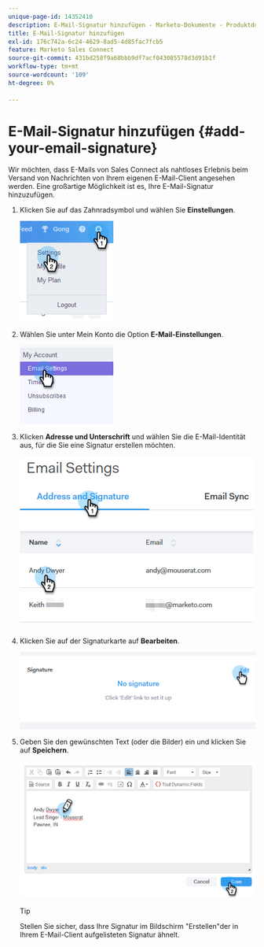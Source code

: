 ```yaml
---
unique-page-id: 14352410
description: E-Mail-Signatur hinzufügen - Marketo-Dokumente - Produktdokumentation
title: E-Mail-Signatur hinzufügen
exl-id: 176c742a-6c24-4629-8ad5-4d85fac7fcb5
feature: Marketo Sales Connect
source-git-commit: 431bd258f9a68bbb9df7acf043085578d3d91b1f
workflow-type: tm+mt
source-wordcount: '109'
ht-degree: 0%

---
```


# E-Mail-Signatur hinzufügen {#add-your-email-signature}

Wir möchten, dass E-Mails von Sales Connect als nahtloses Erlebnis beim Versand von Nachrichten von Ihrem eigenen E-Mail-Client angesehen werden. Eine großartige Möglichkeit ist es, Ihre E-Mail-Signatur hinzuzufügen.

1. Klicken Sie auf das Zahnradsymbol und wählen Sie **Einstellungen**.

   ![](assets/add-your-email-signature-1.png)

1. Wählen Sie unter Mein Konto die Option **E-Mail-Einstellungen**.

   ![](assets/add-your-email-signature-2.png)

1. Klicken **Adresse und Unterschrift** und wählen Sie die E-Mail-Identität aus, für die Sie eine Signatur erstellen möchten.

   ![](assets/add-your-email-signature-3.png)

1. Klicken Sie auf der Signaturkarte auf **Bearbeiten**.

   ![](assets/add-your-email-signature-4.png)

1. Geben Sie den gewünschten Text (oder die Bilder) ein und klicken Sie auf **Speichern**.

   ![](assets/add-your-email-signature-5.png)

   >[!TIP]
   >
   >Stellen Sie sicher, dass Ihre Signatur im Bildschirm &quot;Erstellen&quot;der in Ihrem E-Mail-Client aufgelisteten Signatur ähnelt.
